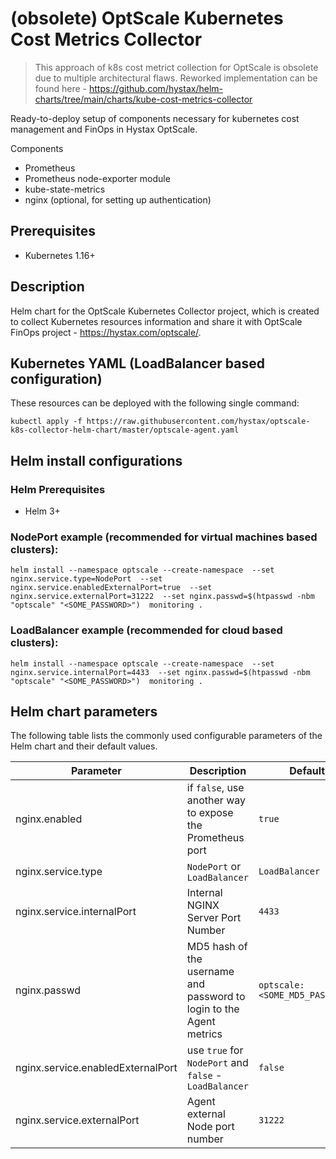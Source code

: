 #  (obsolete) OptScale Kubernetes Cost Metrics Collector

> This approach of k8s cost metrict collection for OptScale is obsolete due to multiple architectural flaws. Reworked implementation can be found here - https://github.com/hystax/helm-charts/tree/main/charts/kube-cost-metrics-collector

Ready-to-deploy setup of components necessary for kubernetes cost management and FinOps in Hystax OptScale.

Components
- Prometheus
- Prometheus node-exporter module
- kube-state-metrics
- nginx (optional, for setting up authentication)
## Prerequisites

- Kubernetes 1.16+

## Description
Helm chart for the OptScale Kubernetes Collector project, which is created to collect Kubernetes resources information and share it with OptScale FinOps project - https://hystax.com/optscale/.

## Kubernetes YAML (LoadBalancer based configuration)
These resources can be deployed with the following single command:

`kubectl apply -f https://raw.githubusercontent.com/hystax/optscale-k8s-collector-helm-chart/master/optscale-agent.yaml`

## Helm install configurations

### Helm Prerequisites

- Helm 3+

### NodePort example (recommended for virtual machines based clusters):
`helm install --namespace optscale --create-namespace 
--set nginx.service.type=NodePort 
--set nginx.service.enabledExternalPort=true 
--set nginx.service.externalPort=31222 
--set nginx.passwd=$(htpasswd -nbm "optscale" "<SOME_PASSWORD>") 
monitoring .`

### LoadBalancer example (recommended for cloud based clusters):
`helm install --namespace optscale --create-namespace 
--set nginx.service.internalPort=4433 
--set nginx.passwd=$(htpasswd -nbm "optscale" "<SOME_PASSWORD>") 
monitoring .`

## Helm chart parameters
The following table lists the commonly used configurable parameters of the Helm chart and their default values.

Parameter | Description | Default
--------- | ------------------------------------------------ | -------
nginx.enabled | if `false`, use another way to expose the Prometheus port | `true`
nginx.service.type | `NodePort` or `LoadBalancer` | `LoadBalancer`
nginx.service.internalPort | Internal NGINX Server Port Number | `4433`
nginx.passwd | MD5 hash of the username and password to login to the Agent metrics | `optscale:<SOME_MD5_PASSWORD>`
nginx.service.enabledExternalPort | use `true` for `NodePort` and `false` - `LoadBalancer`| `false`
nginx.service.externalPort | Agent external Node port number | `31222`
